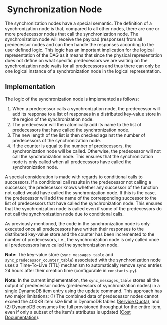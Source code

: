 #  Synchronization Node

The synchronization nodes have a special semantic.
The definition of a synchronization node is that, compared to all other nodes, there are one or more predecessor nodes that call the synchronization node.
The synchronization node will receive the payload (responses) from all predecessor nodes and can then handle the responses according to the user defined logic.
This logic has an important implication for the logical representation of the DAG as it means that since the physical representation does not define on what specific predecessors we are waiting on the synchronization node waits for all predecessors and thus there can only be one logical instance of a synchronization node in the logical representation.

## Implementation

The logic of the synchronization node is implemented as follows:

1. When a predecessor calls a synchronization node, the predecessor will add its response to a list of responses in a distributed key-value store in the region of the synchronization node.
2. The predecessor will then atomically add its name to the list of predecessors that have called the synchronization node.
3. The new length of the list is then checked against the number of predecessors of the synchronization node.
4. If the counter is equal to the number of predecessors, the synchronization node will be called. Otherwise, the predecessor will not call the synchronization node.
This ensures that the synchronization node is only called when all predecessors have called the synchronization node.

A special consideration is made with regards to conditional calls to successors.
If a conditional call results in the predecessor not calling a successor, the predecessor knows whether any successor of the function not called would have called the synchronization node.
If this is the case, the predecessor will add the name of the corresponding successor to the list of predecessors that have called the synchronization node.
This ensures that the synchronization node is called even if some of the predecessors do not call the synchronization node due to conditional calls.

As previously mentioned, the code in the synchronization node is only executed once all predecessors have written their responses to the distributed key-value store and the counter has been incremented to the number of predecessors, i.e., the synchronization node is only called once all predecessors have called the synchronization node.

**Note:** The key-value store (`sync_messages_table` and `sync_predecessor_counter_table`) associated with the synchronization node uses a Time-To-Live (TTL) mechanism to automatically remove sync entries 24 hours after their creation time (configurable in `constants.py`).

**Note:** In the current implementation, the `sync_messages_table` stores all the output of predecessor nodes (predecessors of synchronization nodes) in a single DynamoDB item entry using the update command. This approach has two major limitations: (1) The combined data of predecessor nodes cannot exceed the 400KB item size limit in DynamoDB tables ([Service Quota](https://docs.aws.amazon.com/amazondynamodb/latest/developerguide/ServiceQuotas.html)), and (2) DynamoDB consumes the full provisioned throughput for the entire item, even if only a subset of the item's attributes is updated ([Cost Documentation](https://docs.aws.amazon.com/amazondynamodb/latest/developerguide/read-write-operations.html#write-operation-consumption)).

